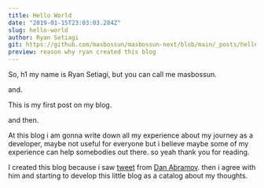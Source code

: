 ```yaml
---
title: Hello World
date: "2019-01-15T23:03:03.284Z"
slug: hello-world
author: Ryan Setiagi
git: https://github.com/masbossun/masbossun-next/blob/main/_posts/hello-world.mdx
preview: reason why ryan created this blog
---
```


So, h1 my name is Ryan Setiagi, but you can call me masbossun.

and.

This is my first post on my blog.

and then.

At this blog i am gonna write down all my experience about my journey as a developer,
maybe not useful for everyone but i believe maybe some of my experience can help
somebodies out there. so yeah thank you for reading.

I created this blog because i saw [tweet](https://twitter.com/dan_abramov/status/1079214023881707520)
from [Dan Abramov](https://twitter.com/dan_abramov). then i agree with him and starting to develop
this little blog as a catalog about my thoughts.
